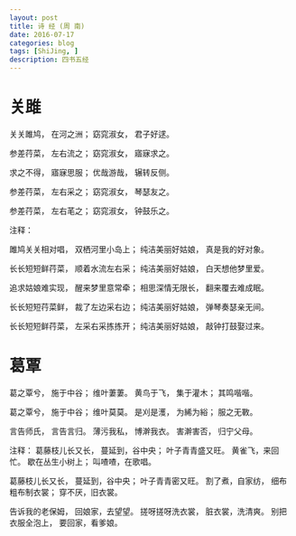 ```yaml
---
layout: post
title: 诗 经 (周 南)
date: 2016-07-17
categories: blog
tags: [ShiJing, ]
description: 四书五经
---
```


关雎
===

关关雎鸠，
在河之洲；
窈窕淑女，
君子好逑。


参差荇菜，
左右流之；
窈窕淑女， 
寤寐求之。

求之不得，
寤寐思服；
优哉游哉，
辗转反侧。

参差荇菜，
左右采之；
窈窕淑女，
琴瑟友之。

参差荇菜，
左右芼之；
窈窕淑女，
钟鼓乐之。

注释：

雎鸠关关相对唱，
双栖河里小岛上；
纯洁美丽好姑娘，
真是我的好对象。

长长短短鲜荇菜，
顺着水流左右采；
纯洁美丽好姑娘，
白天想他梦里爱。

追求姑娘难实现，
醒来梦里意常牵；
相思深情无限长，
翻来覆去难成眠。

长长短短荇菜鲜，
裁了左边采右边；
纯洁美丽好姑娘，
弹琴奏瑟亲无间。

长长短短鲜荇菜，
左采右采拣拣开；
纯洁美丽好姑娘，
敲钟打鼓娶过来。

葛覃
===

葛之覃兮，
施于中谷；
维叶萋萋。
黄鸟于飞，
集于灌木；
其鸣喈喈。

葛之覃兮，
施于中谷；
维叶莫莫。
是刈是濩，
为絺为綌；
服之无斁。

言告师氏，
言告言归。
薄污我私，
博澣我衣。
害澣害否，
归宁父母。

注释：
葛藤枝儿长又长，
蔓延到，谷中央；
叶子青青盛又旺。
黄雀飞，来回忙。
歇在丛生小树上；
叫喳喳，在歌唱。

葛藤枝儿长又长，
蔓延到，谷中央；
叶子青青密又旺。
割了煮，自家纺，
细布粗布制衣裳；
穿不厌，旧衣裳。

告诉我的老保姆，
回娘家，去望望。
搓呀搓呀洗衣裳，
脏衣裳，洗清爽。
别把衣服全泡上，
要回家，看爹娘。
